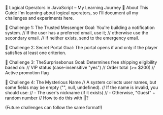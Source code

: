 🧠 Logical Operators in JavaScript – My Learning Journey
📝 About This Guide
I'm learning about logical operators, so I'll document all my challenges and experiments here.

🎯 Challenge 1: The Trusted Messenger
Goal:  You're building a notification system. 
// If the user has a preferred email, use it; 
// otherwise use the secondary email. 
// If neither exists, send to the emergency email.

🎯 Challenge 2: Secret Portal
Goal: The portal opens if and only if the player satisfies at least one criterion.

🎯 Challenge 3: TheSurprisebonus
Goal:  Determines free shipping eligibility based on:
// VIP status (case-insensitive "yes")
// Order total (>= $200)
// Active promotion flag

 🎯 Challenge 4: The Mysterious Name
// A system collects user names, but some fields may be empty ("", null, undefined).
// If the name is invalid, you should use:
// - The user's nickname (if it exists)
// - Otherwise, "Guest" + random number
// How to do this with ||?

(Future challenges can follow the same format!)

